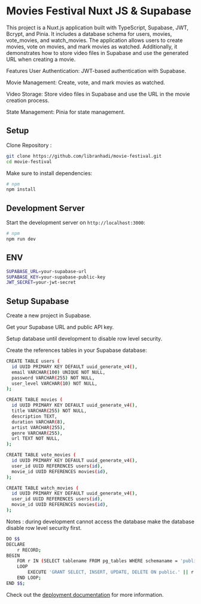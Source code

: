 # Movies Festival Nuxt JS & Supabase
This project is a Nuxt.js application built with TypeScript, Supabase, JWT, Bcrypt, and Pinia. It includes a database schema for users, movies, vote_movies, and watch_movies. The application allows users to create movies, vote on movies, and mark movies as watched. Additionally, it demonstrates how to store video files in Supabase and use the generated URL when creating a movie.

Features
User Authentication: JWT-based authentication with Supabase.

Movie Management: Create, vote, and mark movies as watched.

Video Storage: Store video files in Supabase and use the URL in the movie creation process.

State Management: Pinia for state management.

## Setup

Clone Repository : 
```bash
git clone https://github.com/libranhadi/movie-festival.git
cd movie-festival
```

Make sure to install dependencies:
```bash
# npm
npm install
```
## Development Server
Start the development server on `http://localhost:3000`:

```bash
# npm
npm run dev
```

## ENV

```bash
SUPABASE_URL=your-supabase-url
SUPABASE_KEY=your-supabase-public-key
JWT_SECRET=your-jwt-secret
```
## Setup Supabase
Create a new project in Supabase.

Get your Supabase URL and public API key.

Setup database until development to disable row level security.

Create the references tables in your Supabase database:

```bash
CREATE TABLE users (
  id UUID PRIMARY KEY DEFAULT uuid_generate_v4(),
  email VARCHAR(100) UNIQUE NOT NULL,
  password VARCHAR(255) NOT NULL,
  user_level VARCHAR(10) NOT NULL,
);

CREATE TABLE movies (
  id UUID PRIMARY KEY DEFAULT uuid_generate_v4(),
  title VARCHAR(255) NOT NULL,
  description TEXT,
  duration VARCHAR(8),
  artist VARCHAR(255),
  genre VARCHAR(255),
  url TEXT NOT NULL,
);

CREATE TABLE vote_movies (
  id UUID PRIMARY KEY DEFAULT uuid_generate_v4(),
  user_id UUID REFERENCES users(id),
  movie_id UUID REFERENCES movies(id),
);

CREATE TABLE watch_movies (
  id UUID PRIMARY KEY DEFAULT uuid_generate_v4(),
  user_id UUID REFERENCES users(id),
  movie_id UUID REFERENCES movies(id),
);
```

Notes : during development cannot access the database make the database disable row level security first.

```bash
DO $$ 
DECLARE 
    r RECORD;
BEGIN
    FOR r IN (SELECT tablename FROM pg_tables WHERE schemaname = 'public') 
    LOOP
        EXECUTE 'GRANT SELECT, INSERT, UPDATE, DELETE ON public.' || r.tablename || ' TO anon, authenticated, service_role';
    END LOOP;
END $$;
```

Check out the [deployment documentation](https://nuxt.com/docs/getting-started/deployment) for more information.
